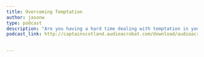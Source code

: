 ```yaml
---
title: Overcoming Temptation
author: jasonw
type: podcast
description: "Are you having a hard time dealing with temptation in your life? Where do you go for help? How do you overcome temptation-listen as the Highlander's Heart returns from a long and unexpected hiatus to share where and how to overcome temptation!"
podcast_link: http://captainscotland.audioacrobat.com/download/audioacrobat-20783-u-1740675-s-1.mp3
 

---
```

